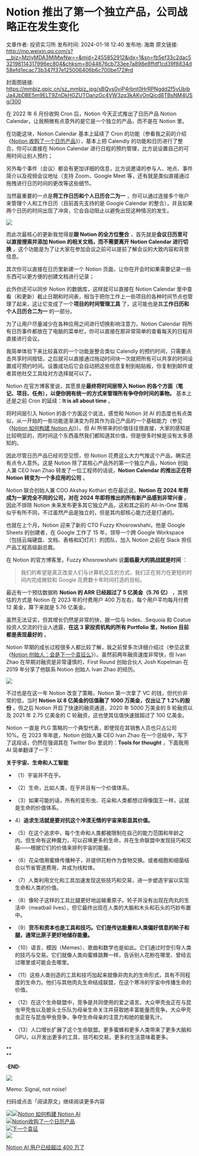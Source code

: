 # Notion 推出了第一个独立产品，公司战略正在发生变化

文章作者: 投资实习所
发布时间: 2024-01-18 12:40
发布地: 海南
原文链接: http://mp.weixin.qq.com/s?__biz=MzIyMDA3MjMwNw==&mid=2455852912&idx=1&sn=fb5ef33c2dac532198114317996ec804&chksm=8044676cb733ee7a898e8ffdf1cd39f8834d58efd1ecac73b347f37e125006406b6c700be172#rd

封面图链接: https://mmbiz.qpic.cn/sz_mmbiz_jpg/sBQys0vjP4rbnt0HrRPNgdd2f5vUbibJa4JbDBE5m9ELT9ZnDkHGZUTOanzGc4VW3zq3kAKvOnQicd8TBsNM4USg/300

在 2022 年 6 月份收购 Cron 后，Notion 今天正式推出了日历产品 Notion
Calendar，让我稍微有点意外的是它是一个独立的产品，而不是在 Notion 里。

在功能这块，Notion Calendar 基本上延续了 Cron 的功能（参看我之前的介绍《[Notion
收购了一个日历产品](http://mp.weixin.qq.com/s?__biz=MzIyMDA3MjMwNw==&mid=2455849882&idx=1&sn=accb252b9650165332f0949938030d43&chksm=80447b86b733f2908fb1a595c95cac1850353eaeed1aef16aa6c5451ea2e3e35b388c94fce5c&scene=21#wechat_redirect)》），基本上把
Calendly 的功能和日历进行了整合，你可以直接在 Notion Calendar 进行日程的预约管理，比方说设置自己的可用时间让别人预约；

另外每个事件（会议）都会有更加详细的信息，比方说邀请的参与人、地点、事件简介以及视频会议地址（支持 Zoom、Google Meet
等，还有就是类似直接通过拖拽进行日历时间的更改等这些细节。

当然最重要的一点是**将工作日历和个人日历合二为一** ，你可以通过连接多个账户来管理个人和工作日历（目前首先支持的是 Google Calendar
的整合），并且如果两个日历的时间出现了冲突，它会自动阻止以避免出现这种情况的发生。

![](https://mmbiz.qpic.cn/sz_mmbiz_png/sBQys0vjP4rbnt0HrRPNgdd2f5vUbibJaN4S0osibxHwIF3TlacN3gAvVlpUD6Eic1hLdrRTxNEibbL48vjWgMhibrQ/640?wx_fmt=png&from=appmsg)

而此次最核心的更新我觉得是**跟 Notion 的全方位整合** ，首先就是**会议日历里可以直接搜索并添加 Notion 的相关文档，而不需要离开
Notion Calendar 进行切换** ，这个功能是为了让大家在参加会议之前可以提前了解会议的大致内容和背景信息。

其次你可以直接在日历里新建一个 Notion 页面，让你在开会时如果需要记录一些东西可以更方便的创建文档进行记录；

此外你还可以同步 Notion 的数据库，这样就可以直接在 Notion Calendar
里中查看（和更新）截止日期和时间表，相当于把你工作上一些项目的各种时间节点也管理了起来，这让它变成了一个**项目的时间管理工具**
了，这可能也是其**工作日历和个人日历合二为一** 的一部分。

为了让用户尽量减少在各种应用之间进行切换影响注意力，Notion Calendar
将所有日历事件都放在了电脑的菜单栏，你可以直接在那非常简单的查看每天的日程并直接进行会议。

我简单体验下来比较喜欢的一个功能是整合类似 Calendly
的预约时间，只需要点击共享时间按钮，之后就可以直接通过拖动时间块一次就把所有可以共享的时间设置成可预约时间。设置成功后它会自动把这些信息复制到粘贴板，你复制到邮件或者其他社交工具给对方选择就可以了。

Notion 在官方博客里说，其愿景是**最终将时间层带入 Notion
的各个方面（笔记、项目、任务），以便你拥有统一的方式来管理所有争夺你时间的事物。** 基本上还是之前 Cron 的延续：**It is all about
time** 。

将时间层引入 Notion 的各个方面这个说法，感觉和 Notion 对 AI
的态度也有点类似，从一开始的一些功能逐渐演变为将其作为自己产品的一个基础能力（参见《[Notion 如何构建 Notion
AI](http://mp.weixin.qq.com/s?__biz=MzIyMDA3MjMwNw==&mid=2455852549&idx=1&sn=de55fc993cd3c81767867f981da7198e&chksm=80446619b733ef0f1895d674a76953ba8764ab375944604b4d21a782d5fbe0007c72cf5ea504&scene=21#wechat_redirect)》）。但
AI 所带来的价值往往很直接，大家的感知是比较明显的，而时间这个东西虽然我们都知道其价值，但是很多时候是没有太多感知的。

因此尽管日历产品已经司空见惯，但 Notion 花费这么大力气推这个产品，确实还有点令人意外。这是 Notion
除了其核心产品外的第一个独立产品，Notion 创始人兼 CEO Ivan Zhao 转发了一位工程师的话说，**Notion Calendar
的推出正在将 Notion 转变为一个多应用的公司** 。

Notion 联合创始人兼 COO Akshay Kothari 也在最近说，**Notion 在 2024 年将成为一家完全不同的公司，对在 2024
年即将推出的所有新产品感到非常兴奋** 。因此不排除 Notion 未来发布更多其它独立产品，这和其之前的 All-In-One
策略似乎有所不同，不过虽然产品是独立的，但是其内部核心能力还是打通的。

也就在上个月，Notion 迎来了新的 CTO Fuzzy Khosrowshahi，他是 Google Sheets 的创建者，在 Google 工作了
15 年，领导一个跨 Google Workspace（包括云端硬盘、文档、表格和幻灯片）的团队，加入 Notion 之前在 Slack
担任产品工程高级副总裁。

在 Notion 的官方博客里，Fuzzy Khosrowshahi 说**面临最大的挑战就是时间** ：

> 我们的希望是真正改变人们与计算机交互的方式，我们正在努力在更短的时间内完成微软和 Google 花费数十年时间打造的目标。

最近有一个预估数据称 **Notion 的 ARR 已经超过了 5 亿美金（5.76 亿）** ，其预估的方式是 Notion 在 2023 年的付费用户
400 万左右，每个用户平均每月付费 12 美金，算下来就是 5.76 亿美金。

虽然无法证实，但其增长仍然是非常的快，据一位与 Index、Sequoia 和 Coatue 投资人交流的行业人透露，**在这 3 家投资机构的所有
Portfolio 里，Notion 目前都是表现最好的** 。

Notion 早期的成长过程很多人都比较了解，我之前曾多次详细介绍过（参见这里《[Notion
创始人：会是下一个袁征](http://mp.weixin.qq.com/s?__biz=MzIyMDA3MjMwNw==&mid=2455848111&idx=1&sn=950d310d12a3eb768a3284a3f13ca0e1&chksm=804474b3b733fda52ec6e5dcf51e541da4c5e2aa4ca2301097bec2da5751f2f5ac9dde9c35eb&scene=21#wechat_redirect)[么](http://mp.weixin.qq.com/s?__biz=MzIyMDA3MjMwNw==&mid=2455848111&idx=1&sn=950d310d12a3eb768a3284a3f13ca0e1&chksm=804474b3b733fda52ec6e5dcf51e541da4c5e2aa4ca2301097bec2da5751f2f5ac9dde9c35eb&scene=21#wechat_redirect)》）。虽然前两年融资速度非常快，但
Ivan Zhao 在早期对融资是非常谨慎的，First Round 创始合伙人 Josh Kopelman 在 2019 年分享了他联系 Notion
创始人 Ivan Zhao 的经历。

![](https://mmbiz.qpic.cn/sz_mmbiz_png/sBQys0vjP4rbnt0HrRPNgdd2f5vUbibJaeHeJFT071nQf34LRn0pJhzKMFDxP3appC3WYJh3s3BXx1h0LA6dCug/640?wx_fmt=png&from=appmsg)

不过也是在这一年 Notion 改变了策略，Notion 第一次拿了 VC 的钱，但代价非常的低，当时 **Notion 以 8 亿美金的估值融了 1000
万美金，仅出让了 1.2%的股份** 。但之后 Notion 开启了快速的融资通道，2020 年 5000 万美金的 B 轮融资以及 2021 年 2.75
亿美金的 C 轮融资，这也使其估值快速就超过了 100 亿美金。

Notion 一直是 PLG 策略的一个典型代表，即使现在其销售人员也只占公司 10%。在 2023 年年底，Notion 创始人兼 CEO Ivan
Zhao 在一个总结中，写下了这段话，仍然在强调其在 Twitter Bio 里说的：**Tools for thought** ，下面我用 AI
简单翻译了一下：

**关于宇宙、生命和人工智能**

  * （1）宇宙并不在乎。

  * （2）生命，比如人类，在乎并且有一个价值体系。

  * （3）如果可能的话，所有的变形虫、花朵和人类都想过得像国王一样，这就是生命的价值体系。

  * 4）**追求生活就是要对抗这个冷漠无情的宇宙来彰显其价值。**

  * （5）在这个追求中，每个生命和人类都被限制在自己的能力范围和年龄之内。但生命有这种魔力，可以召唤更多的生命，并在生命联盟中发现技巧和交易——根据它们的价值来排列宇宙的能量。

  * （6）花朵借用蜜蜂传播种子，并提供花粉作为食物交换。或者细胞和细菌结合以节省管道费用，并成为线粒体。

  * （7）人类利用文化和工具加速发现这些技巧和交易，进一步塑造宇宙以实现生命和人类的价值。

  * （8）像轮子这样的工具比腿更好地运输重原子。轮子并没有出现在肉丸的生活中（meatball lives），但它最终出现在人类的大脑和木头和石头的巧妙布置中。

  * （9）**货币和资本也是工具和技巧。它们是传达能量和人类偏好信息的轮子和腿，通常比原子更好地储存能量。**

  * （10）语言、模因（Memes）、歌曲和数学也是如此。它们通过时空引导人类的技巧与交易。它们就像人类向蜜蜂跳舞一样，告诉别人花粉在哪里、曾经去过哪里或可能会去哪里。

  * （11）这些人类创造的工具和技巧加起来就像非肉丸的生命形式，具有不同程度的生命力。他们与其他肉丸生命结成联盟，在这个寒冷的宇宙中传播生命的价值。

  * （12）在这个生命联盟中，竞争是共同使用的爱之语言。大众甲壳虫正在与昆虫甲壳虫以及披头士乐队为母亲生命关注并获取她丰富能量而竞争。大众甲壳虫正在与昆虫甲虫竞争，争夺生命母亲的注意力和她的能量乳汁。

  * （13）人口增长扩展了这个生命联盟。更多蜜蜂和更多人类带来了更多大脑和 GPU，以开发出更多的工具、技巧和交易。更多的生活意味着更多。

**  
**

**·END·**

![](https://mmbiz.qpic.cn/sz_mmbiz_png/sBQys0vjP4rbnt0HrRPNgdd2f5vUbibJaRaZibMRy1icmJgd1An0ibKmtSvh6cdJicN0AVn1zXNlIAqCPcwlFHmIJpQ/640?wx_fmt=png&from=appmsg)  

Memo: Signal, not noise!

扫码或点击「阅读原文」继续阅读更多内容

![](https://mmbiz.qpic.cn/mmbiz_png/mrJibAziaMQhQGoNHniac6wGOyRe172dlS0HCYicyjiaCTtly2pULIz6YPNsXeRjoQFSuDYezsia4ibhbAc1X3GKtVRyw/640?wx_fmt=png&wxfrom=5&wx_lazy=1&wx_co=1)[![](https://mmbiz.qpic.cn/sz_mmbiz_jpg/sBQys0vjP4p8ea1lyAFHB1pjvztForMQYFoTviaqI8lRfkc2JoicKQUfibicph5oPlaab9iaDR8Fx5xXxibQ1w14z2hA/640?wx_fmt=jpeg)Notion
如何构建 Notion
AI](https://mp.weixin.qq.com/s?__biz=MzIyMDA3MjMwNw==&mid=2455852549&idx=1&sn=de55fc993cd3c81767867f981da7198e&chksm=80446619b733ef0f1895d674a76953ba8764ab375944604b4d21a782d5fbe0007c72cf5ea504&scene=21#wechat_redirect)  
[![](https://mmbiz.qpic.cn/mmbiz_jpg/sBQys0vjP4raEVwjBaS6c9nmTaLsJILdhnwIaz4tGdz8vSEsSz20sPqVibZwE4Ml5aPvyicDCITiaeGtKEicLR2V3g/640?wx_fmt=jpeg)Notion收购了一个日历产品](https://mp.weixin.qq.com/s?__biz=MzIyMDA3MjMwNw==&mid=2455849882&idx=1&sn=accb252b9650165332f0949938030d43&chksm=80447b86b733f2908fb1a595c95cac1850353eaeed1aef16aa6c5451ea2e3e35b388c94fce5c&scene=21#wechat_redirect)  
[![](https://mmbiz.qpic.cn/mmbiz_jpg/sBQys0vjP4rAGcCSSArF26yswctgZvYak3MEPkhesHLKPvrgoXDzSurFa5ONSKIvLKBbiavyqGGM3ic7nP9zxu6A/640?wx_fmt=jpeg)下一个袁征](https://mp.weixin.qq.com/s?__biz=MzIyMDA3MjMwNw==&mid=2455848111&idx=1&sn=950d310d12a3eb768a3284a3f13ca0e1&chksm=804474b3b733fda52ec6e5dcf51e541da4c5e2aa4ca2301097bec2da5751f2f5ac9dde9c35eb&scene=21#wechat_redirect)  
[![](https://mmbiz.qpic.cn/mmbiz_jpg/sBQys0vjP4rjHRozGcXfhKWtB2LNTafrGB68F42gOicBg9agOMCJHHIf3IbQs3SSQsU7Nac2NO9jpJPDMjP3VMA/640?wx_fmt=jpeg)](https://mp.weixin.qq.com/s?__biz=MzIyMDA3MjMwNw==&mid=2455850656&idx=1&sn=68fb88c9a0d5c8aad9b7beadeaa71094&chksm=80447ebcb733f7aa8715670ccd4a8974bed83b4dadf4c072263b7d59d58b94c2c145abea6fca&scene=21#wechat_redirect)

[Notion AI 用户已经超过 400
万了](https://mp.weixin.qq.com/s?__biz=MzIyMDA3MjMwNw==&mid=2455850656&idx=1&sn=68fb88c9a0d5c8aad9b7beadeaa71094&chksm=80447ebcb733f7aa8715670ccd4a8974bed83b4dadf4c072263b7d59d58b94c2c145abea6fca&scene=21#wechat_redirect)

